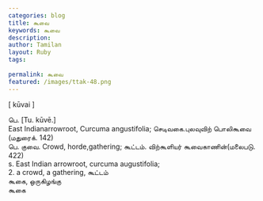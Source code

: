 ```yaml
---
categories: blog
title: கூவை
keywords: கூவை
description: 
author: Tamilan
layout: Ruby
tags: 
 
permalink: கூவை
featured: /images/ttak-48.png
---
```

  
[ kūvai ]  
  
பெ. [Tu. kūvē.]  
East Indianarrowroot, Curcuma angustifolia; செடிவகை.புலவுவிற் பொலிகூவை (மதுரைக். 142)  
பெ. குவை. Crowd, horde,gathering; கூட்டம். விற்கூளியர் கூவைகாணின்(மலைபடு. 422)  
s. East Indian arrowroot, curcuma augustifolia;  
2. a crowd, a gathering, கூட்டம்  
கூகை, ஒருகிழங்கு  
கூகை